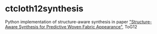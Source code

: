 # ctcloth12synthesis

Python implementation of structure-aware synthesis in paper ["Structure-Aware Synthesis for Predictive Woven Fabric Appearance"](http://www.cs.cornell.edu/projects/ctcloth/#ctcloth-sg12), ToG12